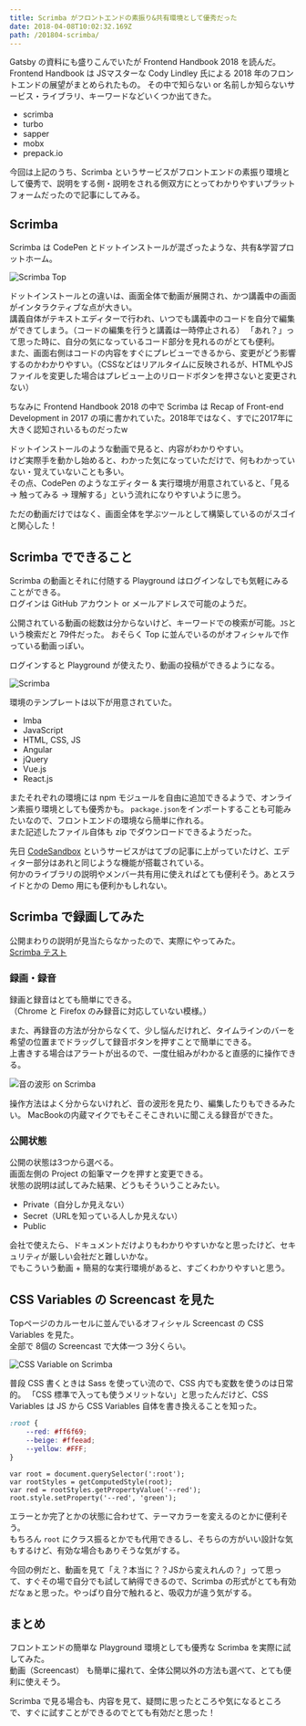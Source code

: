 ```yaml
---
title: Scrimba がフロントエンドの素振り&共有環境として優秀だった
date: 2018-04-08T10:02:32.169Z
path: /201804-scrimba/
---
```


Gatsby の資料にも盛りこんでいたが Frontend Handbook 2018 を読んだ。  
Frontend Handbook は JSマスターな Cody Lindley 氏による 2018 年のフロントエンドの展望がまとめられたもの。
その中で知らない or 名前しか知らないサービス・ライブラリ、キーワードなどいくつか出てきた。

- scrimba
- turbo 
- sapper
- mobx
- prepack.io

今回は上記のうち、Scrimba というサービスがフロントエンドの素振り環境として優秀で、説明をする側・説明をされる側双方にとってわかりやすいプラットフォームだったので記事にしてみる。


## Scrimba
Scrimba は CodePen とドットインストールが混ざったような、共有&学習プロットホーム。  

![Scrimba Top](./scrimba-top.jpg)

ドットインストールとの違いは、画面全体で動画が展開され、かつ講義中の画面がインタラクティブな点が大きい。  
講義自体がテキストエディターで行われ、いつでも講義中のコードを自分で編集ができてしまう。（コードの編集を行うと講義は一時停止される）
「あれ？」って思った時に、自分の気になっているコード部分を見れるのがとても便利。  
また、画面右側はコードの内容をすぐにプレビューできるから、変更がどう影響するのかわかりやすい。（CSSなどはリアルタイムに反映されるが、HTMLやJSファイルを変更した場合はプレビュー上のリロードボタンを押さないと変更されない）

ちなみに Frontend Handbook 2018 の中で Scrimba は Recap of Front-end Development in 2017 の項に書かれていた。2018年ではなく、すでに2017年に大きく認知されいるものだったw

ドットインストールのような動画で見ると、内容がわかりやすい。  
けど実際手を動かし始めると、わかった気になっていただけで、何もわかっていない・覚えていないことも多い。  
その点、CodePen のようなエディター & 実行環境が用意されていると、「見る → 触ってみる → 理解する」という流れになりやすいように思う。

ただの動画だけではなく、画面全体を学ぶツールとして構築しているのがスゴイと関心した！


## Scrimba でできること
Scrimba の動画とそれに付随する Playground はログインなしでも気軽にみることができる。  
ログインは GitHub アカウント or メールアドレスで可能のようだ。

公開されている動画の総数は分からないけど、キーワードでの検索が可能。`JS`という検索だと 79件だった。
おそらく Top に並んでいるのがオフィシャルで作っている動画っぽい。

ログインすると Playground が使えたり、動画の投稿ができるようになる。  

![Scrimba](./scrimba-new.jpg)

環境のテンプレートは以下が用意されていた。

- Imba
- JavaScript
- HTML, CSS, JS
- Angular
- jQuery
- Vue.js
- React.js

またそれぞれの環境には npm モジュールを自由に追加できるようで、オンライン素振り環境としても優秀かも。
`package.json`をインポートすることも可能みたいなので、フロントエンドの環境なら簡単に作れる。  
また記述したファイル自体も zip でダウンロードできるようだった。

先日 <a href="https://codesandbox.io/" target="_blank">CodeSandbox</a> というサービスがはてブの記事に上がっていたけど、エディター部分はあれと同じような機能が搭載されている。  
何かのライブラリの説明やメンバー共有用に使えればとても便利そう。あとスライドとかの Demo 用にも便利かもしれない。


## Scrimba で録画してみた
公開まわりの説明が見当たらなかったので、実際にやってみた。  
<a href="https://scrimba.com/c/cPyK9hv" target="_blank">Scrimba テスト</a>


### 録画・録音
録画と録音はとても簡単にできる。  
（Chrome と Firefox のみ録音に対応していない模様。）

また、再録音の方法が分からなくて、少し悩んだけれど、タイムラインのバーを希望の位置までドラッグして録音ボタンを押すことで簡単にできる。  
上書きする場合はアラートが出るので、一度仕組みがわかると直感的に操作できる。

![音の波形 on Scrimba](./scrimba-sound-wave.jpg)

操作方法はよく分からないけれど、音の波形を見たり、編集したりもできるみたい。
MacBookの内蔵マイクでもそこそこきれいに聞こえる録音ができた。


### 公開状態
公開の状態は3つから選べる。  
画面左側の Project の鉛筆マークを押すと変更できる。  
状態の説明は試してみた結果、どうもそういうことみたい。

- Private（自分しか見えない）
- Secret（URLを知っている人しか見えない）
- Public

会社で使えたら、ドキュメントだけよりもわかりやすいかなと思ったけど、セキュリティが厳しい会社だと難しいかな。  
でもこういう動画 + 簡易的な実行環境があると、すごくわかりやすいと思う。


## CSS Variables の Screencast を見た
Topページのカルーセルに並んでいるオフィシャル Screencast の CSS Variables を見た。  
全部で 8個の Screencast で大体一つ 3分くらい。

![CSS Variable on Scrimba](./scrimba-css.jpg)

普段 CSS 書くときは Sass を使ってい流ので、CSS 内でも変数を使うのは日常的。
「CSS 標準で入っても使うメリットない」と思ったんだけど、CSS Variables は JS から CSS Variables 自体を書き換えることを知った。  

```CSS
:root {
    --red: #ff6f69;
    --beige: #ffeead;
    --yellow: #FFF;
}
```

```JS
var root = document.querySelector(':root');
var rootStyles = getComputedStyle(root);
var red = rootStyles.getPropertyValue('--red');
root.style.setProperty('--red', 'green');
```

エラーとか完了とかの状態に合わせて、テーマカラーを変えるのとかに便利そう。  
もちろん `root` にクラス振るとかでも代用できるし、そちらの方がいい設計な気もするけど、有効な場合もありそうな気がする。

今回の例だと、動画を見て「え？本当に？？JSから変えれんの？」って思って、すぐその場で自分でも試して納得できるので、Scrimba の形式がとても有効だなぁと思った。やっぱり自分で触れると、吸収力が違う気がする。


## まとめ
フロントエンドの簡単な Playground 環境としても優秀な Scrimba を実際に試してみた。  
動画（Screencast） も簡単に撮れて、全体公開以外の方法も選べて、とても便利に使えそう。

Scrimba で見る場合も、内容を見て、疑問に思ったところや気になるところで、すぐに試すことができるのでとても有効だと思った！
